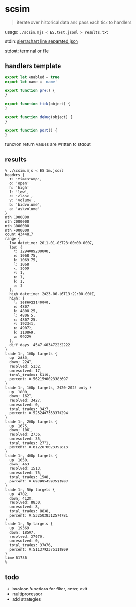 # scsim

> iterate over historical data and pass each tick to handlers


usage: `./scsim.mjs < ES.test.jsonl > results.txt`

stdin: [sierrachart line separated json](http://github.com/seandunaway/scsv2sjsonl)

stdout: terminal or file


## handlers template
```js
export let enabled = true
export let name = 'name'

export function pre() {
}

export function tick(object) {
}

export function debug(object) {
}

export function post() {
}
```
function return values are written to stdout


## results
```shell
% ./scsim.mjs < ES.1m.jsonl
headers {
  t: 'timestamp',
  o: 'open',
  h: 'high',
  l: 'low',
  c: 'close',
  v: 'volume',
  b: 'bidvolume',
  a: 'askvolume'
}
nth 1000000
nth 2000000
nth 3000000
nth 4000000
count 4344817
range {
  low_datetime: 2011-01-02T23:00:00.000Z,
  low: {
    t: 1294009200000,
    o: 1068.75,
    h: 1069.75,
    l: 1068,
    c: 1069,
    v: 1,
    n: 1,
    b: 1,
    a: 1
  },
  high_datetime: 2023-06-16T13:29:00.000Z,
  high: {
    t: 1686922140000,
    o: 4807,
    h: 4808.25,
    l: 4806.5,
    c: 4807.25,
    v: 192341,
    n: 49072,
    b: 110869,
    a: 99229
  },
  diff_days: 4547.603472222222
}
trade 1r, 100p targets {
  up: 2885,
  down: 2247,
  resolved: 5132,
  unresolved: 17,
  total_trades: 5149,
  percent: 0.5621590023382697
}
trade 1r, 100p targets, 2020-2023 only {
  up: 1800,
  down: 1627,
  resolved: 3427,
  unresolved: 0,
  total_trades: 3427,
  percent: 0.5252407353370294
}
trade 1r, 200p targets {
  up: 1675,
  down: 1061,
  resolved: 2736,
  unresolved: 35,
  total_trades: 2771,
  percent: 0.6122076023391813
}
trade 1r, 400p targets {
  up: 1050,
  down: 463,
  resolved: 1513,
  unresolved: 75,
  total_trades: 1588,
  percent: 0.6939854593522803
}
trade 1r, 50p targets {
  up: 4702,
  down: 4128,
  resolved: 8830,
  unresolved: 8,
  total_trades: 8838,
  percent: 0.5325028312570781
}
trade 1r, 5p targets {
  up: 19369,
  down: 18507,
  resolved: 37876,
  unresolved: 0,
  total_trades: 37876,
  percent: 0.5113792375118809
}
time 61736
%
```


## todo
- boolean functions for filter, enter, exit
- multiprocessor
- add strategies
